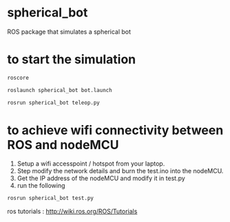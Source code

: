 # spherical_bot
ROS package that simulates a spherical bot

# to start the simulation
```sh
roscore
```
```sh
roslaunch spherical_bot bot.launch
```
```sh
rosrun spherical_bot teleop.py
```
# to achieve wifi connectivity between ROS and nodeMCU
1) Setup a wifi accesspoint / hotspot from your laptop.
2) Step modify the network details and burn the test.ino into the nodeMCU.
3) Get the IP address of the nodeMCU and modify it in test.py
4) run the following
```sh
rosrun spherical_bot test.py
```
ros tutorials : http://wiki.ros.org/ROS/Tutorials
